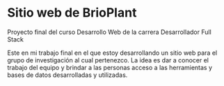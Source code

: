 # Sitio web de BrioPlant
Proyecto final del curso Desarrollo Web de la carrera Desarrollador Full Stack

Este en mi trabajo final en el que estoy desarrollando un sitio web para el grupo de investigación al cual pertenezco.
La idea es dar a conocer el trabajo del equipo y brindar a las personas acceso a las herramientas y bases de datos desarrolladas 
y utilizadas.
